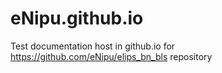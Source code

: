 # eNipu.github.io
Test documentation host in github.io for https://github.com/eNipu/elips_bn_bls repository
